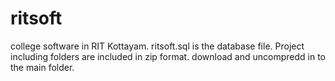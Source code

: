 # ritsoft
college  software in RIT Kottayam.
ritsoft.sql is the database file.
Project including folders are included in zip format. download and uncompredd in to the main folder.

